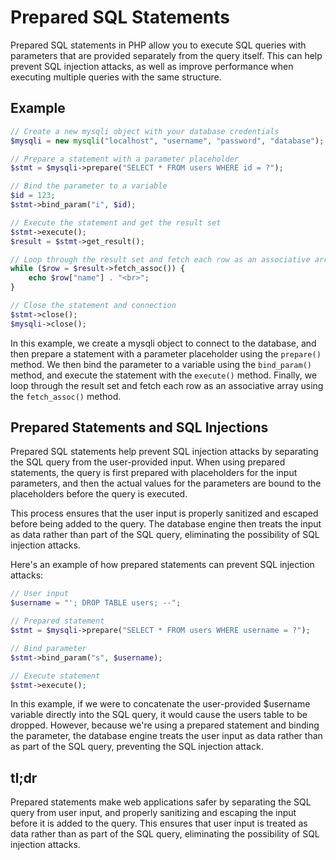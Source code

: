 # Prepared SQL Statements 

Prepared SQL statements in PHP allow you to execute SQL queries with parameters that are provided separately from the query itself. This can help prevent SQL injection attacks, as well as improve performance when executing multiple queries with the same structure.

## Example

```PHP
// Create a new mysqli object with your database credentials
$mysqli = new mysqli("localhost", "username", "password", "database");

// Prepare a statement with a parameter placeholder
$stmt = $mysqli->prepare("SELECT * FROM users WHERE id = ?");

// Bind the parameter to a variable
$id = 123;
$stmt->bind_param("i", $id);

// Execute the statement and get the result set
$stmt->execute();
$result = $stmt->get_result();

// Loop through the result set and fetch each row as an associative array
while ($row = $result->fetch_assoc()) {
    echo $row["name"] . "<br>";
}

// Close the statement and connection
$stmt->close();
$mysqli->close();

```

In this example, we create a mysqli object to connect to the database, and then prepare a statement with a parameter placeholder using the `prepare()` method. We then bind the parameter to a variable using the `bind_param()` method, and execute the statement with the `execute()` method. Finally, we loop through the result set and fetch each row as an associative array using the `fetch_assoc()` method.


## Prepared Statements and SQL Injections

Prepared SQL statements help prevent SQL injection attacks by separating the SQL query from the user-provided input. When using prepared statements, the query is first prepared with placeholders for the input parameters, and then the actual values for the parameters are bound to the placeholders before the query is executed.

This process ensures that the user input is properly sanitized and escaped before being added to the query. The database engine then treats the input as data rather than part of the SQL query, eliminating the possibility of SQL injection attacks.

Here's an example of how prepared statements can prevent SQL injection attacks:

```PHP
// User input
$username = "'; DROP TABLE users; --";

// Prepared statement
$stmt = $mysqli->prepare("SELECT * FROM users WHERE username = ?");

// Bind parameter
$stmt->bind_param("s", $username);

// Execute statement
$stmt->execute();

```

In this example, if we were to concatenate the user-provided $username variable directly into the SQL query, it would cause the users table to be dropped. However, because we're using a prepared statement and binding the parameter, the database engine treats the user input as data rather than as part of the SQL query, preventing the SQL injection attack.


## tl;dr

Prepared statements make web applications safer by separating the SQL query from user input, and properly sanitizing and escaping the input before it is added to the query. This ensures that user input is treated as data rather than as part of the SQL query, eliminating the possibility of SQL injection attacks.
